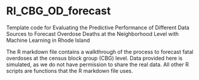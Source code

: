# RI_CBG_OD_forecast
Template code for Evaluating the Predictive Performance of Different Data Sources to Forecast Overdose Deaths at the Neighborhood Level with Machine Learning in Rhode Island

The R markdown file contains a walkthrough of the process to forecast fatal overdoses at the census block group (CBG) level. Data provided here is simulated, as we do not have permission to share the real data. All other R scripts are functions that the R markdown file uses. 
